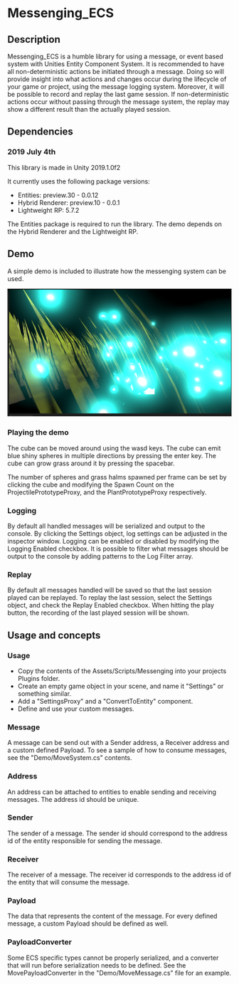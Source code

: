 # Messenging_ECS

## Description

Messenging_ECS is a humble library for using a message, or event based system with Unities Entity Component System.
It is recommended to have all non-deterministic actions be initiated through a message. Doing so will provide insight into what actions and changes occur during the lifecycle of your game or project, using the message logging system.
Moreover, it will be possible to record and replay the last game session.
If non-deterministic actions occur without passing through the message system, the replay may show a different result than the actually played session.

## Dependencies

### 2019 July 4th

This library is made in Unity 2019.1.0f2

It currently uses the following package versions:

- Entities: preview.30 - 0.0.12
- Hybrid Renderer: preview.10 - 0.0.1
- Lightweight RP: 5.7.2

The Entities package is required to run the library.
The demo depends on the Hybrid Renderer and the Lightweight RP.

## Demo

A simple demo is included to illustrate how the messenging system can be used.

![](docs/images/demo_01.png)

### Playing the demo

The cube can be moved around using the wasd keys.
The cube can emit blue shiny spheres in multiple directions by pressing the enter key.
The cube can grow grass around it by pressing the spacebar.

The number of spheres and grass halms spawned per frame can be set by clicking the cube and modifying the Spawn Count on the ProjectilePrototypeProxy, and the PlantPrototypeProxy respectively.

### Logging

By default all handled messages will be serialized and output to the console.
By clicking the Settings object, log settings can be adjusted in the inspector window.
Logging can be enabled or disabled by modifying the Logging Enabled checkbox.
It is possible to filter what messages should be output to the console by adding patterns to the Log Filter array.

### Replay

By default all messages handled will be saved so that the last session played can be replayed.
To replay the last session, select the Settings object, and check the Replay Enabled checkbox.
When hitting the play button, the recording of the last played session will be shown.

## Usage and concepts

### Usage

- Copy the contents of the Assets/Scripts/Messenging into your projects Plugins folder.
- Create an empty game object in your scene, and name it "Settings" or something similar.
- Add a "SettingsProxy" and a "ConvertToEntity" component.
- Define and use your custom messages.

### Message

A message can be send out with a Sender address, a Receiver address and a custom defined Payload. To see a sample of how to consume messages, see the "Demo/MoveSystem.cs" contents.

### Address

An address can be attached to entities to enable sending and receiving messages. The address id should be unique.

### Sender

The sender of a message. The sender id should correspond to the address id of the entity responsible for sending the message.

### Receiver

The receiver of a message. The receiver id corresponds to the address id of the entity that will consume the message.

### Payload

The data that represents the content of the message. For every defined message, a custom Payload should be defined as well.

### PayloadConverter

Some ECS specific types cannot be properly serialized, and a converter that will run before serialization needs to be defined.
See the MovePayloadConverter in the "Demo/MoveMessage.cs" file for an example.
